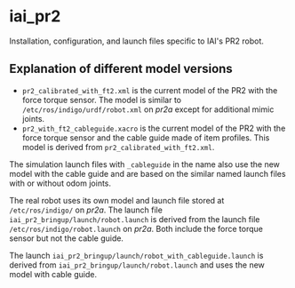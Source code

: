 # iai_pr2

Installation, configuration, and launch files specific to IAI's PR2 robot.

## Explanation of different model versions

* `pr2_calibrated_with_ft2.xml` is the current model of the PR2 with the force torque sensor. The model is similar to `/etc/ros/indigo/urdf/robot.xml` on *pr2a* except for additional mimic joints.
* `pr2_with_ft2_cableguide.xacro` is the current model of the PR2 with the force torque sensor and the cable guide made of item profiles. This model is derived from `pr2_calibrated_with_ft2.xml`.

The simulation launch files with `_cableguide` in the name also use the new model with the cable guide and are based on the similar named launch files with or without odom joints.

The real robot uses its own model and launch file stored at `/etc/ros/indigo/` on *pr2a*. The launch file `iai_pr2_bringup/launch/robot.launch` is derived from the launch file `/etc/ros/indigo/robot.launch` on *pr2a*. Both include the force torque sensor but not the cable guide.

The launch `iai_pr2_bringup/launch/robot_with_cableguide.launch` is derived from `iai_pr2_bringup/launch/robot.launch` and uses the new model with cable guide.
